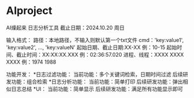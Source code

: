 # AIproject

AI燥起来
日志分析工具
截止日期：2024.10.20 周日

输入格式：
路径：本地路径，不输入则默认第一个txt文件
cmd：'key:value1', 'key:value2', ..., 'key:valueN'
起始日期、截止日期:XX-XX 例：10-15 
起始时间、截止时间：XX:XX:XX.XXX 例：02:36:57.020
进程、线程：XXXX XXXX XXXX 例：1974 1988

功能开发：
    *日志过滤功能：
        当前功能：多个关键词检索，日期时间过滤
        后续研发功能：组合检索
    *日志分析功能：
        当前功能：简单打印
        后续研发功能：弹出相似日志总结
    *UI：
        当前功能：简单显示
        后续研发功能：满足所有功能显示即可
